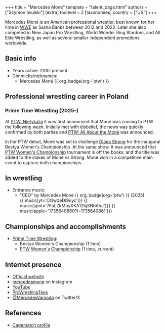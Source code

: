+++
title = "Mercedes Moné"
template = "talent_page.html"
authors = ["Szymon Iwulski"]
[extra]
toclevel = 2
[taxonomies]
country = ["US"]
+++

Mercedes Moné is an American professional wrestler, best known for her time in [WWE](@/o/wwe.md) as Sasha Banks between 2012 and 2022. Later she also competed in New Japan Pro Wrestling, World Wonder Ring Stardom, and All Elite Wrestling, as well as several smaller independent promotions worldwide.

## Basic info

* Years active: 2010-present
* Gimmicks/nicknames:
  - Mercedes Moné {{ org_badge(org='ptw') }}

## Professional wrestling career in Poland

### Prime Time Wrestling (2025-)

At [PTW: Nietykalni](@/e/ptw/2025-07-19-ptw-nietykalni.md) it was first announced that Moné was coming to PTW the following week. Initially met with disbelief, the news was quickly confirmed by both parties and [PTW: All About the Moné](@/e/ptw/2025-07-27-ptw-all-about-the-mone.md) was announced.

In her PTW debut, Moné was set to challenge [Diana Strong](@/w/diana-strong.md) for the inaugural Bestya Women's Championship. At the same show, it was announced that [PTW Women's Championship](@/c/ptw-womens-championship.md) tournament is off the books, and the title was added to the stakes of Moné vs Strong. Moné won in a competitive main event to capture both championships.

## In wrestling

* Entrance music:
  - "CEO" by Mercedes Moné
    {{ org_badge(org='ptw') }} (2025) <br>
    {{ music(yt='OOw0eDi9uyc')}}
    {{ music(spot='7FaLZkMnyXKA12bjSNbAhJ')}}
    {{ music(apple='1735640860?i=1735640861')}}

## Championships and accomplishments

* [Prime Time Wrestling](@/o/ptw.md):
  - Bestya Women's Championship (1 time)
  - [PTW Women's Championship](@/c/ptw-womens-championship.md) (1 time, current)

## Internet presence

* [Official website](https://mercedesmone.com/)
* [mercedesmone](https://www.instagram.com/mercedesmone/) on Instagram
* [YouTube](https://www.youtube.com/@CEOMercedesMone)
* [ProWrestlingTees](https://www.prowrestlingtees.com/mercedesmone)
* [@MercedesVarnado](https://x.com/MercedesVarnado) on Twitter/X

## References

* [Cagematch profile](https://www.cagematch.net/?id=2&nr=10962)
